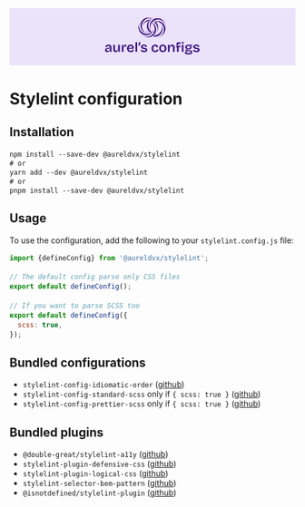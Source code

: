 ![](../../docs/banner.webp)

# Stylelint configuration

## Installation

```shell
npm install --save-dev @aureldvx/stylelint
# or
yarn add --dev @aureldvx/stylelint
# or
pnpm install --save-dev @aureldvx/stylelint
```

## Usage

To use the configuration, add the following to your `stylelint.config.js` file:

```js
import {defineConfig} from '@aureldvx/stylelint';

// The default config parse only CSS files
export default defineConfig();

// If you want to parse SCSS too
export default defineConfig({
  scss: true,
});
```

## Bundled configurations

- `stylelint-config-idiomatic-order` ([github](https://github.com/ream88/stylelint-config-idiomatic-order))
- `stylelint-config-standard-scss` only if
  `{ scss: true }` ([github](https://github.com/stylelint-scss/stylelint-config-standard-scss))
- `stylelint-config-prettier-scss` only if
  `{ scss: true }` ([github](https://github.com/prettier/stylelint-config-prettier-scss))

## Bundled plugins

- `@double-great/stylelint-a11y` ([github](https://github.com/double-great/stylelint-a11y))
- `stylelint-plugin-defensive-css` ([github](https://github.com/yuschick/stylelint-plugin-defensive-css))
- `stylelint-plugin-logical-css` ([github](https://github.com/yuschick/stylelint-plugin-logical-css))
- `stylelint-selector-bem-pattern` ([github](https://github.com/simonsmith/stylelint-selector-bem-pattern))
- `@isnotdefined/stylelint-plugin` ([github](https://github.com/henryruhs/isnotdefined-stylelint-plugin))
